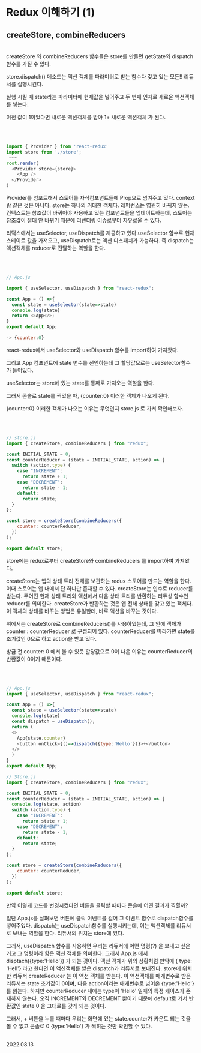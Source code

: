 # Redux 이해하기 (1)

## createStore, combineReducers

<br/>
createStore 와 combineReducers 함수들은 store를 만들면 getState와 dispatch 함수를 가질 수 있다.

store.dispatch() 메소드는 액션 객체를 파라미터로 받는 함수다  갖고 있는 모든!! 리듀서를 실행시킨다.

실행 시킬 때 state라는 파라미터에 현재값을 넣어주고 두 번째 인자로 새로운 액션객체를 넣는다.

이전 값이 1이었다면 새로운 액션객체를 받아 1+ 새로운 액션객체 가 된다.

<br/><br/>

```js
import { Provider } from 'react-redux' 
import store from './store'; 
 ~~~ 
root.render( 
  <Provider store={store}> 
    <App /> 
  </Provider>
)
```


Provider를 임포트해서 스토어를 자식컴포넌트들에 Prop으로 넘겨주고 있다. context랑 같은 것은 아니다. store는 하나의 거대한 객체다. 레퍼런스는 영원히 바뀌지 않는. 
컨텍스트는 참조값이 바뀌어야 사용하고 있는 컴포넌트들을 업데이트하는데, 스토어는 참조값이 절대 안 바뀌기 때문에 리렌더링 이슈로부터 자유로울 수 있다. 

리덕스에서는 useSelector, useDispatch를 제공하고 있다.useSelector 함수로 현재 스테이트 값을 가져오고, useDispatch로는 액션 디스패치가 가능하다. 즉 dispatch는 액션객체를 reducer로 전달하는 역할을 한다.

<br/><br/>

```js
// App.js

import { useSelector, useDispatch } from "react-redux";

const App = () =>{ 
  const state = useSelector(state=>state)
  console.log(state)
  return <>App</>;
}
export default App;

-> {counter:0}
```
react-redux에서 useSelector와 useDispatch 함수를 import하여 가져왔다.

그리고 App 컴포넌트에 state 변수를 선언하는데 그 할당값으로는 useSelector함수가 들어있다.

useSelector는 store에 있는 state를  통째로 가져오는 역할을 한다.

그래서 콘솔로 state를 찍었을 때, {counter:0} 이러한 객체가 나오게 된다.



{counter:0} 이러한 객체가 나오는 이유는 무엇인지 store.js 로 가서 확인해보자.

<br/><br/>

```js
// store.js
import { createStore, combineReducers } from "redux";

const INITIAL_STATE = 0;
const counterReducer = (state = INITIAL_STATE, action) => {
  switch (action.type) {
    case "INCREMENT":
      return state + 1;
    case "DECREMENT":
      return state - 1;
    default:
      return state;
  }
};

const store = createStore(combineReducers({
    counter: counterReducer,
  })
);

export default store;
```
store에는 redux로부터 createStore와 combineReducers 를 import하여 가져왔다.

createStore는 앱의 상태 트리 전체를 보관하는 redux 스토어를 만드는 역할을 한다. 이때 스토어는 앱 내에서 단 하나만 존재할 수 있다. createStore는 인수로 reducer를 받는다. 주어진 현재 상태 트리와 액션에서 다음 상태 트리를 반환하는 리듀싱 함수인 reducer를 의미한다. createStore가 반환하는 것은 앱 전체 상태를 갖고 있는 객체다. 이 객체의 상태를 바꾸는 방법은 유일한데, 바로 액션을 바꾸는 것이다.

위에서는 createStore로  combineReducers()를 사용하였는데, 그 안에 객체가 counter : counterReducer 로 구성되어 있다. counterReducer를 따라가면 state를 초기값인 0으로 하고 action을 받고 있다.

방금 전 counter: 0 에서 볼 수 있듯 할당값으로 0이 나온 이유는 counterReducer의 반환값이 0이기 때문이다.


<br/><br/>


```js
// App.js 
import { useSelector, useDispatch } from "react-redux";

const App = () =>{ 
  const state = useSelector(state=>state)
  console.log(state)
  const dispatch = useDispatch();
  return (
  <>
    App{state.counter}
    <button onClick={()=>dispatch({type:'Hello'})}>+</button>
  </>
  )
}
export default App;
```
```js
// Store.js
import { createStore, combineReducers } from "redux";

const INITIAL_STATE = 0;
const counterReducer = (state = INITIAL_STATE, action) => {
  console.log(state, action)
  switch (action.type) {
    case "INCREMENT":
      return state + 1;
    case "DECREMENT":
      return state - 1;
    default:
      return state;
  }
};

const store = createStore(combineReducers({
    counter: counterReducer,
  })
);

export default store;
```
만약 이렇게 코드를 변경시켰다면 버튼을 클릭할 때마다 콘솔에 어떤 결과가 찍힐까?

일단 App.js를 살펴보면 버튼에 클릭 이벤트를 걸어 그 이벤트 함수로 dispatch함수를 넣어주었다. dispatch는 useDispatch함수를 실행시키는데, 이는 액션객체를 리듀서로 보내는 역할을 한다. 리듀서의 위치는 store에 있다.

그래서, useDispatch 함수를 사용하면 우리는 리듀서에 어떤 명령(?) 을 보내고 싶은 거고 그 명령이라 함은 액션 객체를 의미한다. 그래서 App.js 에서 disptach({type:'Hello'}) 가 되는 것이다. 액션 객체가 위의 상황처럼 만약에 { type: 'Hell'} 라고 한다면 이 액션객체를 받은 dispatch가 리듀서로 보내진다. store에 위치한 리듀서 createReducer 는 이 액션 객체를 받는다. 이 액션객체를 매개변수로 받은 리듀서는 state 초기값이 0이며, 다음 action이라는 매개변수로 넘어온 {type:'Hello'} 를 읽는다. 하지만 counterReducer 내에는 type이 'Hello' 일때의 특정 케이스가 존재하지 않는다. 오직 INCREMENT와 DECREMENT 뿐이기 때문에 default로 가서 반환값인 state 0 을 그대로를 갖게 되는 것이다.



그래서, + 버튼을 누를 때마다 우리는 화면에 있는 state.counter가 카운트 되는 것을 볼 수 없고 콘솔로 0 {type:'Hello'} 가 찍히는 것만 확인할 수 있다.


<br/>
2022.08.13